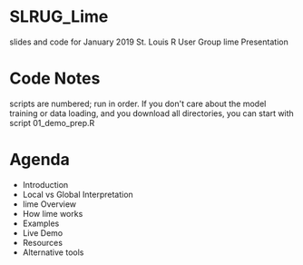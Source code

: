 # SLRUG_Lime
slides and code for January 2019 St. Louis R User Group lime Presentation

# Code Notes
scripts are numbered; run in order.  If you don't care about the model training or data loading, and you download all directories, you can start with script 01_demo_prep.R

# Agenda
* Introduction
* Local vs Global Interpretation
* lime Overview
* How lime works
* Examples
* Live Demo
* Resources
* Alternative tools

